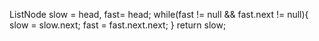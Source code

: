 ListNode slow = head, fast= head;
while(fast != null && fast.next != null){
slow = slow.next;
fast = fast.next.next;
}
return slow;